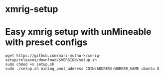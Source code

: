 # xmrig-setup
# Easy xmrig setup with unMineable with preset configs 

```
wget https://github.com/mari-muthu-k/xmrig-setup/releases/download/$VERSION/setup.sh
sudo chmod +x setup.sh
sudo ./setup.sh mining_pool_address COIN:ADDRESS:WORKER_NAME ubuntu 8
```
